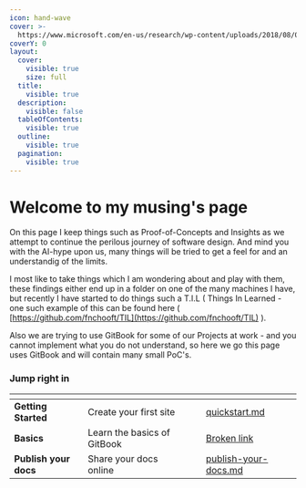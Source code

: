 ```yaml
---
icon: hand-wave
cover: >-
  https://www.microsoft.com/en-us/research/wp-content/uploads/2018/08/01_MSR_SIGCOMM_Data_Network_1400x788.png
coverY: 0
layout:
  cover:
    visible: true
    size: full
  title:
    visible: true
  description:
    visible: false
  tableOfContents:
    visible: true
  outline:
    visible: true
  pagination:
    visible: true
---
```


# Welcome to my musing's page

On this page I keep things such as Proof-of-Concepts and Insights as we attempt to continue the perilous journey of software design. And mind you with the AI-hype upon us, many things will be tried to get a feel for and an understandig of the limits.

I most like to take things which I am wondering about and play with them, these findings either end up in a folder on one of the many machines I have, but recently I have started to do things such a T.I.L ( Things In Learned - one such example of this can be found here ( [https://github.com/fnchooft/TIL](https://github.com/fnchooft/TIL) ).



Also we are trying to use GitBook for some of our Projects at work - and you cannot implement what you do not understand, so here we go this page uses GitBook and will contain many small PoC's.

### Jump right in

<table data-view="cards"><thead><tr><th></th><th></th><th data-hidden data-card-cover data-type="files"></th><th data-hidden></th><th data-hidden data-card-target data-type="content-ref"></th></tr></thead><tbody><tr><td><strong>Getting Started</strong></td><td>Create your first site</td><td></td><td></td><td><a href="getting-started/quickstart.md">quickstart.md</a></td></tr><tr><td><strong>Basics</strong></td><td>Learn the basics of GitBook</td><td></td><td></td><td><a href="broken-reference">Broken link</a></td></tr><tr><td><strong>Publish your docs</strong></td><td>Share your docs online</td><td></td><td></td><td><a href="getting-started/publish-your-docs.md">publish-your-docs.md</a></td></tr></tbody></table>
